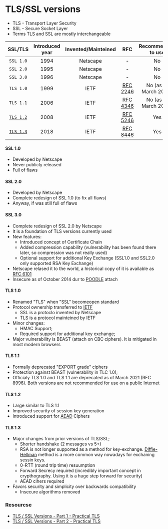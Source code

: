 # TLS/SSL versions

* TLS - Transport Layer Security
* SSL - Secure Socket Layer
* Terms TLS and SSL are mostly interchangeable

| SSL/TLS |  Introduced year   |Invented/Mainteined|   RFC   | Recommended to use | 
|:-------:|:-------:|:--------:|:-------:|:-------:|
|`SSL 1.0` |  1994  | Netscape |  - | No |
|`SSL 2.0` |  1995  | Netscape |  - | No |
|`SSL 3.0` |  1996  | Netscape |  - | No |
|`TLS 1.0` |  1999  |  IETF    | [RFC 2246](https://www.rfc-editor.org/rfc/rfc2246) | No (as of March 2021)|
|`TLS 1.1` |  2006  |  IETF    | [RFC 4346](https://www.rfc-editor.org/rfc/rfc4346) | No (as of March 2021)|
|[`TLS 1.2`](https://github.com/ebd622/docs/blob/main/tls_ssl_versions.md#tls-12) |  2008  |  IETF    | [RFC 5246](https://www.rfc-editor.org/rfc/rfc5246) | Yes |
|[`TLS 1.3`](https://github.com/ebd622/docs/blob/main/tls_ssl_versions.md#tls-13) |  2018  |  IETF    | [RFC 8446](https://www.rfc-editor.org/rfc/rfc8446) | Yes |


#### SSL 1.0
- Developed by Netscape
- Never publicly released
- Full of flaws
#### SSL 2.0
- Developed by Netscape
- Complete redesign of SSL 1.0 (to fix all flaws)
- Anyway, if was still full of flaws
#### SSL 3.0
- Complete redesign of SSL 2.0 by Netscape
- It is a foundation of TLS versions currently used
- New features:
  - Introduced concept of Certificate Chain
  - Added compression capability (vulnerability has been found there later, so compression was not really used)
  - Optional support for additional Key Exchange (SSL1.0 and SSL2.0 only supported RSA Key Exchange)
- Netscape relased it to the world, a historical copy of it is available as [RFC 6101](https://www.rfc-editor.org/rfc/rfc6101)
- Insecure as of October 2014 dur to [POODLE](https://en.wikipedia.org/wiki/POODLE) attach

#### TLS 1.0
- Renamed "TLS" when "SSL" becomeopen standard
- Protocol ownership transferred to [IETF](https://www.ietf.org/about/introduction/)
  - SSL is a protoclo invented by Netscape
  - TLS is a protocol mainteined by IETF
- Minor changes:
  - HMAC Support;
  - Required support for additional key exchange;
- Major vulnerability is BEAST (attach on CBC ciphers). It is mitigated in most modern browsers

#### TLS 1.1
- Formally deprecated "EXPORT grade" ciphers
- Protection against BEAST (vulnerability in TLC 1.0);
- Officialy TLS 1.0 and TLS 1.1 are deprecated as of March 2021 (RFC 8996). Both versions are not recommended for use on a public Internet

#### TLS 1.2
- Large similar to TLS 1.1
- Improved security of session key generation
- Introduced support for [AEAD](https://shadowsocks.org/guide/aead.html) Ciphers

#### TLS 1.3
- Major changes from prior versions of TLS/SSL;
  - Shorter handshake (2 messages vs 5+)
  - RSA is not longer supported as a method for key-exchange. [Diffie-Hellman](https://en.wikipedia.org/wiki/Diffie%E2%80%93Hellman_key_exchange) method is a more common way nowadays for exchaning sessin keys.
  - 0-RTT (round trip time) resuumption
  - Forward Secrecy required (incredibly important concept in crypthography. Using it is a huge step forward for security)
  - AEAD cihers required
- Favors security and simplicity over backwards compatibility
  - Insecure algorithms removed


### Resourcse
* [TLS / SSL Versions - Part 1 - Practical TLS](https://youtu.be/_KgZNF8nQvE)
* [TLS / SSL Versions - Part 2 - Practical TLS](https://youtu.be/fk0-UqwVNqY)



